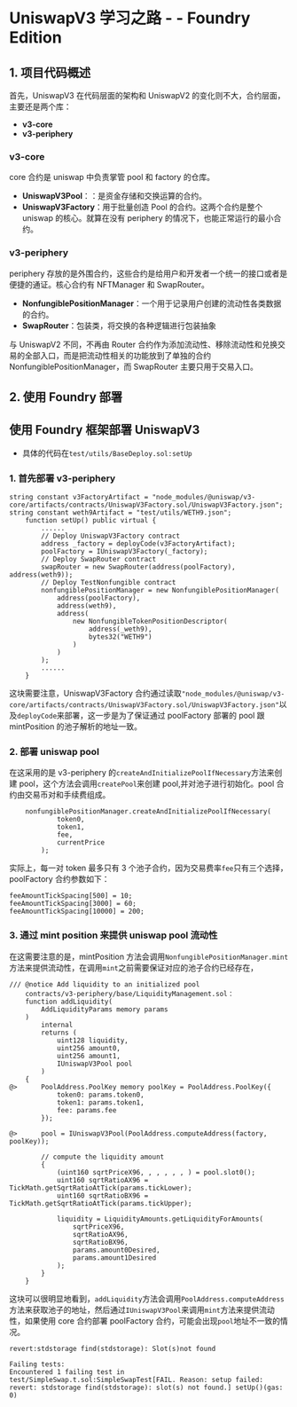 # UniswapV3 学习之路 - - Foundry Edition

## 1. 项目代码概述

首先，UniswapV3 在代码层面的架构和 UniswapV2 的变化则不大，合约层面，主要还是两个库：

- **v3-core**
- **v3-periphery**

### **v3-core**

core 合约是 uniswap 中负责掌管 pool 和 factory 的仓库。

- **UniswapV3Pool**：：是资金存储和交换运算的合约。
- **UniswapV3Factory**：用于批量创造 Pool 的合约。这两个合约是整个 uniswap 的核心。就算在没有 periphery 的情况下，也能正常运行的最小合约。

### **v3-periphery**

periphery 存放的是外围合约，这些合约是给用户和开发者一个统一的接口或者是便捷的通证。核心合约有 NFTManager 和 SwapRouter。

- **NonfungiblePositionManager**：一个用于记录用户创建的流动性各类数据的合约。
- **SwapRouter**：包装类，将交换的各种逻辑进行包装抽象

与 UniswapV2 不同，不再由 Router 合约作为添加流动性、移除流动性和兑换交易的全部入口，而是把流动性相关的功能放到了单独的合约 NonfungiblePositionManager，而 SwapRouter 主要只用于交易入口。

## 2. 使用 Foundry 部署

## 使用 Foundry 框架部署 UniswapV3

- 具体的代码在`test/utils/BaseDeploy.sol:setUp`

### 1. 首先部署 v3-periphery

```solidity
string constant v3FactoryArtifact = "node_modules/@uniswap/v3-core/artifacts/contracts/UniswapV3Factory.sol/UniswapV3Factory.json";
string constant weth9Artifact = "test/utils/WETH9.json";
    function setUp() public virtual {
        ......
        // Deploy UniswapV3Factory contract
        address _factory = deployCode(v3FactoryArtifact);
        poolFactory = IUniswapV3Factory(_factory);
        // Deploy SwapRouter contract
        swapRouter = new SwapRouter(address(poolFactory), address(weth9));
        // Deploy TestNonfungible contract
        nonfungiblePositionManager = new NonfungiblePositionManager(
            address(poolFactory),
            address(weth9),
            address(
                new NonfungibleTokenPositionDescriptor(
                    address(_weth9),
                    bytes32("WETH9")
                )
            )
        );
        ......
    }
```

这块需要注意，UniswapV3Factory 合约通过读取`"node_modules/@uniswap/v3-core/artifacts/contracts/UniswapV3Factory.sol/UniswapV3Factory.json"`以及`deployCode`来部署，这一步是为了保证通过 poolFactory 部署的 pool 跟 mintPosition 的池子解析的地址一致。

### 2. 部署 uniswap pool

在这采用的是 v3-periphery 的`createAndInitializePoolIfNecessary`方法来创建 pool，这个方法会调用`createPool`来创建 pool,并对池子进行初始化。pool 合约由交易币对和手续费组成。

```solidity
    nonfungiblePositionManager.createAndInitializePoolIfNecessary(
			token0,
			token1,
			fee,
			currentPrice
		);
```

实际上，每一对 token 最多只有 3 个池子合约，因为交易费率`fee`只有三个选择，poolFactory 合约参数如下：

```solidity
feeAmountTickSpacing[500] = 10;
feeAmountTickSpacing[3000] = 60;
feeAmountTickSpacing[10000] = 200;
```

### 3. 通过 mint position 来提供 uniswap pool 流动性

在这需要注意的是，mintPosition 方法会调用`NonfungiblePositionManager.mint`方法来提供流动性，在调用`mint`之前需要保证对应的池子合约已经存在，

```solidity
/// @notice Add liquidity to an initialized pool
    contracts/v3-periphery/base/LiquidityManagement.sol：
    function addLiquidity(
    	AddLiquidityParams memory params
    )
    	internal
    	returns (
    		uint128 liquidity,
    		uint256 amount0,
    		uint256 amount1,
    		IUniswapV3Pool pool
    	)
    {
@>    	PoolAddress.PoolKey memory poolKey = PoolAddress.PoolKey({
    		token0: params.token0,
    		token1: params.token1,
    		fee: params.fee
    	});

@>     	pool = IUniswapV3Pool(PoolAddress.computeAddress(factory, poolKey));

    	// compute the liquidity amount
    	{
    		(uint160 sqrtPriceX96, , , , , , ) = pool.slot0();
    		uint160 sqrtRatioAX96 = TickMath.getSqrtRatioAtTick(params.tickLower);
    		uint160 sqrtRatioBX96 = TickMath.getSqrtRatioAtTick(params.tickUpper);

    		liquidity = LiquidityAmounts.getLiquidityForAmounts(
    			sqrtPriceX96,
    			sqrtRatioAX96,
    			sqrtRatioBX96,
    			params.amount0Desired,
    			params.amount1Desired
    		);
    	}
    }
```

这块可以很明显地看到，`addLiquidity`方法会调用`PoolAddress.computeAddress`方法来获取池子的地址，然后通过`IUniswapV3Pool`来调用`mint`方法来提供流动性，如果使用 core 合约部署 poolFactory 合约，可能会出现`pool`地址不一致的情况。

```shell
revert:stdstorage find(stdstorage): Slot(s)not found

Failing tests:
Encountered 1 failing test in test/SimpleSwap.t.sol:SimpleSwapTest[FAIL. Reason: setup failed: revert: stdstorage find(stdstorage): slot(s) not found.] setUp()(gas: 0)
```

